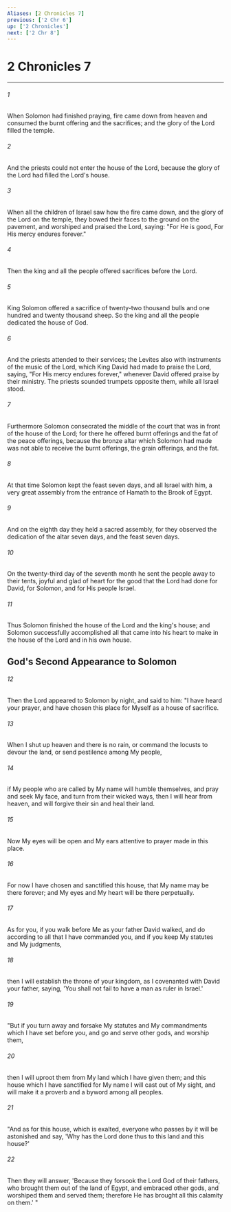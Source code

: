 ```yaml
---
Aliases: [2 Chronicles 7]
previous: ['2 Chr 6']
up: ['2 Chronicles']
next: ['2 Chr 8']
---
```

# 2 Chronicles 7

***


###### 1 
When Solomon had finished praying, fire came down from heaven and consumed the burnt offering and the sacrifices; and the glory of the Lord filled the temple. 

###### 2 
And the priests could not enter the house of the Lord, because the glory of the Lord had filled the Lord's house. 

###### 3 
When all the children of Israel saw how the fire came down, and the glory of the Lord on the temple, they bowed their faces to the ground on the pavement, and worshiped and praised the Lord, saying: "For He is good, For His mercy endures forever." 

###### 4 
Then the king and all the people offered sacrifices before the Lord. 

###### 5 
King Solomon offered a sacrifice of twenty-two thousand bulls and one hundred and twenty thousand sheep. So the king and all the people dedicated the house of God. 

###### 6 
And the priests attended to their services; the Levites also with instruments of the music of the Lord, which King David had made to praise the Lord, saying, "For His mercy endures forever," whenever David offered praise by their ministry. The priests sounded trumpets opposite them, while all Israel stood. 

###### 7 
Furthermore Solomon consecrated the middle of the court that was in front of the house of the Lord; for there he offered burnt offerings and the fat of the peace offerings, because the bronze altar which Solomon had made was not able to receive the burnt offerings, the grain offerings, and the fat. 

###### 8 
At that time Solomon kept the feast seven days, and all Israel with him, a very great assembly from the entrance of Hamath to the Brook of Egypt. 

###### 9 
And on the eighth day they held a sacred assembly, for they observed the dedication of the altar seven days, and the feast seven days. 

###### 10 
On the twenty-third day of the seventh month he sent the people away to their tents, joyful and glad of heart for the good that the Lord had done for David, for Solomon, and for His people Israel. 

###### 11 
Thus Solomon finished the house of the Lord and the king's house; and Solomon successfully accomplished all that came into his heart to make in the house of the Lord and in his own house.

## God's Second Appearance to Solomon 

###### 12 
Then the Lord appeared to Solomon by night, and said to him: "I have heard your prayer, and have chosen this place for Myself as a house of sacrifice. 

###### 13 
When I shut up heaven and there is no rain, or command the locusts to devour the land, or send pestilence among My people, 

###### 14 
if My people who are called by My name will humble themselves, and pray and seek My face, and turn from their wicked ways, then I will hear from heaven, and will forgive their sin and heal their land. 

###### 15 
Now My eyes will be open and My ears attentive to prayer made in this place. 

###### 16 
For now I have chosen and sanctified this house, that My name may be there forever; and My eyes and My heart will be there perpetually. 

###### 17 
As for you, if you walk before Me as your father David walked, and do according to all that I have commanded you, and if you keep My statutes and My judgments, 

###### 18 
then I will establish the throne of your kingdom, as I covenanted with David your father, saying, 'You shall not fail to have a man as ruler in Israel.' 

###### 19 
"But if you turn away and forsake My statutes and My commandments which I have set before you, and go and serve other gods, and worship them, 

###### 20 
then I will uproot them from My land which I have given them; and this house which I have sanctified for My name I will cast out of My sight, and will make it a proverb and a byword among all peoples. 

###### 21 
"And as for this house, which is exalted, everyone who passes by it will be astonished and say, 'Why has the Lord done thus to this land and this house?' 

###### 22 
Then they will answer, 'Because they forsook the Lord God of their fathers, who brought them out of the land of Egypt, and embraced other gods, and worshiped them and served them; therefore He has brought all this calamity on them.' "
